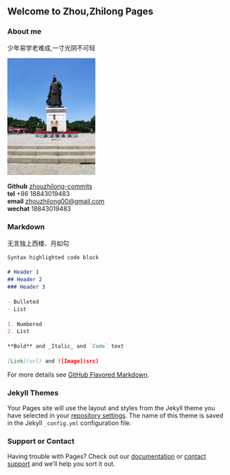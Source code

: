 ## Welcome to Zhou,Zhilong Pages

### About me
少年易学老难成,一寸光阴不可轻  

<img src="./zhouzhilong.jpeg" alt="2019shengyang" width="200"/>  

**Github** [zhouzhilong-commits](https://github.com/zhouzhilong-commits)   
**tel** +86 18843019483  
**email** zhouzhilong00@gmail.com  
**wechat** 18843019483


### Markdown

无言独上西楼、月如勾

```markdown
Syntax highlighted code block

# Header 1
## Header 2
### Header 3

- Bulleted
- List

1. Numbered
2. List

**Bold** and _Italic_ and `Code` text

[Link](url) and ![Image](src)
```

For more details see [GitHub Flavored Markdown](https://guides.github.com/features/mastering-markdown/).

### Jekyll Themes

Your Pages site will use the layout and styles from the Jekyll theme you have selected in your [repository settings](https://github.com/zhouzhilong-commits/zhouzhilong.github.io/settings). The name of this theme is saved in the Jekyll `_config.yml` configuration file.

### Support or Contact

Having trouble with Pages? Check out our [documentation](https://help.github.com/categories/github-pages-basics/) or [contact support](https://github.com/contact) and we’ll help you sort it out.
